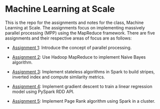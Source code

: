 # Machine Learning at Scale

This is the repo for the assignments and notes for the class, Machine Learning at Scale. The assignments focus on implementing massively parallel processing (MPP) using the MapReduce framework. There are five assignments and their respective areas of focus are as follows:

* [Assignment 1](https://github.com/erikhou45/ml-at-scale/blob/master/Assignments/HW1/hw1_Workbook.ipynb): Introduce the concept of parallel processing.

* [Assignment 2](https://github.com/erikhou45/ml-at-scale/blob/master/Assignments/HW2/hw2_workbook.ipynb): Use Hadoop MapReduce to implement Naive Bayes algorithm.

* [Assignment 3](https://github.com/erikhou45/ml-at-scale/blob/master/Assignments/HW3/hw3_Workbook.ipynb): Implement stateless algorithms in Spark to build stripes, inverted index and compute similarity metrics.
 
* [Assignment 4](https://github.com/erikhou45/ml-at-scale/blob/master/Assignments/HW4/hw4_Workbook.ipynb): Implement gradient descent to train a linear regression model using PySpark RDD API.

* [Assignment 5](https://github.com/erikhou45/ml-at-scale/blob/master/Assignments/HW5/hw5_workbook.ipynb): Implement Page Rank algorithm using Spark in a cluster.
